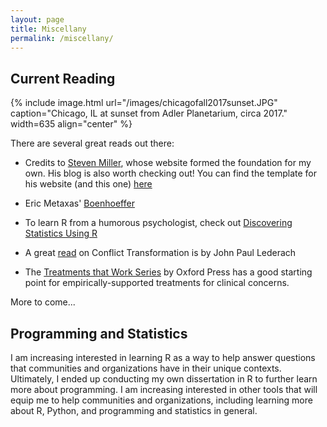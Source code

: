 ```yaml
---
layout: page
title: Miscellany
permalink: /miscellany/
---
```


##  Current Reading ##

{% include image.html url="/images/chicagofall2017sunset.JPG" caption="Chicago, IL at sunset from Adler Planetarium, circa 2017." width=635 align="center" %}

There are several great reads out there:  
  * Credits to [Steven Miller](http://svmiller.com/), whose website formed the foundation for my own.  His blog is also worth checking out! You can find the template for his website (and this one) [here](https://github.com/svmiller/steve-ngvb-jekyll-template)
  
  * Eric Metaxas' [Boenhoeffer](https://www.amazon.com/dp/B003GY0K48/ref=dp-kindle-redirect?_encoding=UTF8&btkr=1)
  
  * To learn R from a humorous psychologist, check out [Discovering Statistics Using R](https://uk.sagepub.com/en-gb/eur/discovering-statistics-using-r/book236067)
  
  * A great [read](https://www.amazon.com/Building-Peace-Sustainable-Reconciliation-Societies/dp/1878379739/ref=sr_1_3?s=books&ie=UTF8&qid=1532570588&sr=1-3&keywords=lederach) on Conflict Transformation is by John Paul Lederach
  
  * The [Treatments that Work Series](http://www.oxfordclinicalpsych.com/page/ttwseries/ttwseries) by Oxford Press has a good starting point for empirically-supported treatments for clinical concerns. 
  
  More to come...
  
  ##  Programming and Statistics ##

I am increasing interested in learning R as a way to help answer questions that communities and organizations have in their unique contexts. Ultimately, I ended up conducting my own dissertation in R to further learn more about programming. I am increasing interested in other tools that will equip me to help communities and organizations, including learning more about R, Python, and programming and statistics in general.

